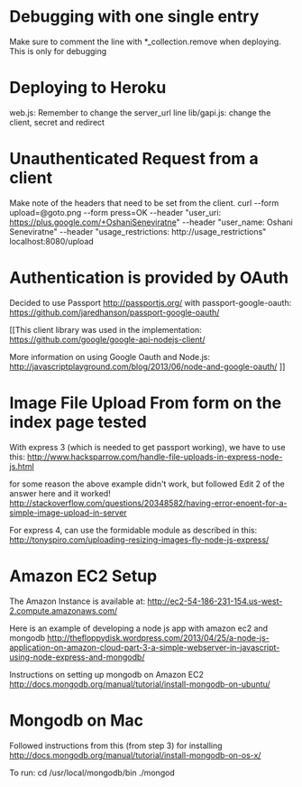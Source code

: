 Debugging with one single entry
=============================
Make sure to comment the line with *_collection.remove when deploying.
This is only for debugging


Deploying to Heroku
====================
web.js: Remember to change the server_url line
lib/gapi.js: change the client, secret and redirect


Unauthenticated Request from a client
=======================================
Make note of the headers that need to be set from the client.
 curl --form upload=@goto.png --form press=OK --header "user_uri: https://plus.google.com/+OshaniSeneviratne" --header "user_name: Oshani Seneviratne" --header "usage_restrictions: http://usage_restrictions" localhost:8080/upload


Authentication is provided by OAuth
====================================
Decided to use Passport http://passportjs.org/
with passport-google-oauth: https://github.com/jaredhanson/passport-google-oauth/

[[This client library was used in the implementation:
https://github.com/google/google-api-nodejs-client/

More information on using Google Oauth and Node.js:
http://javascriptplayground.com/blog/2013/06/node-and-google-oauth/
]]


Image File Upload From form on the index page tested
=====================================================
With express 3 (which is needed to get passport working), we have to use this:
http://www.hacksparrow.com/handle-file-uploads-in-express-node-js.html

for some reason the above example didn't work, but followed Edit 2 of the answer here and it worked!
http://stackoverflow.com/questions/20348582/having-error-enoent-for-a-simple-image-upload-in-server

For express 4, can use the formidable module as described in this: 
http://tonyspiro.com/uploading-resizing-images-fly-node-js-express/


Amazon EC2 Setup
=================
The Amazon Instance is available at: http://ec2-54-186-231-154.us-west-2.compute.amazonaws.com/

Here is an example of developing a node js app with amazon ec2 and mongodb
http://thefloppydisk.wordpress.com/2013/04/25/a-node-js-application-on-amazon-cloud-part-3-a-simple-webserver-in-javascript-using-node-express-and-mongodb/

Instructions on setting up mongodb on Amazon EC2
http://docs.mongodb.org/manual/tutorial/install-mongodb-on-ubuntu/

Mongodb on Mac
==============
Followed instructions from this (from step 3) for installing
http://docs.mongodb.org/manual/tutorial/install-mongodb-on-os-x/

To run:
cd /usr/local/mongodb/bin
./mongod

